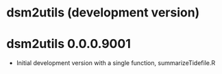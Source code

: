 # dsm2utils (development version)

# dsm2utils 0.0.0.9001

* Initial development version with a single function, summarizeTidefile.R
